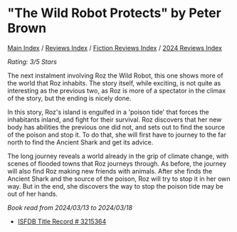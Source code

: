 # "The Wild Robot Protects" by Peter Brown

[Main Index](../../../README.md) / [Reviews Index](../../README.md) / [Fiction Reviews Index](../README.md) / [2024 Reviews Index](README.md)

*Rating: 3/5 Stars*

The next instalment involving Roz the Wild Robot, this one shows more of the world that Roz inhabits. The story itself, while exciting, is not quite as interesting as the previous two, as Roz is more of a spectator in the climax of the story, but the ending is nicely done.

In this story, Roz's island is engulfed in a 'poison tide' that forces the inhabitants inland, and fight for their survival. Roz discovers that her new body has abilities the previous one did not, and sets out to find the source of the poison and stop it. To do that, she will first have to journey to the far north to find the Ancient Shark and get its advice.

The long journey reveals a world already in the grip of climate change, with scenes of flooded towns that Roz journeys through. As before, the journey will also find Roz making new friends with animals. After she finds the Ancient Shark and the source of the poison, Roz will try to stop it in her own way. But in the end, she discovers the way to stop the poison tide may be out of her hands.

*Book read from 2024/03/13 to 2024/03/18*

- [ISFDB Title Record # 3215364](https://www.isfdb.org/cgi-bin/title.cgi?3215364)
